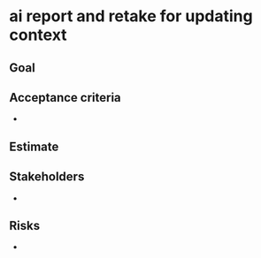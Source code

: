 # ai report and retake for updating context


## Goal


## Acceptance criteria
- 

## Estimate


## Stakeholders
- 

## Risks
- 
